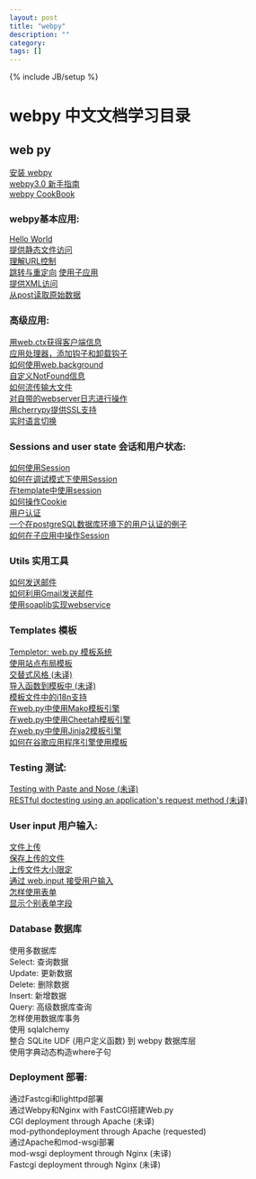 ```yaml
---
layout: post
title: "webpy"
description: ""
category: 
tags: []
---
```

{% include JB/setup %}

webpy 中文文档学习目录
====================
web py
-------
 [安装 webpy]()  
 [webpy3.0 新手指南]()  
 [webpy CookBook]()  
### webpy基本应用:
 [Hello World]()  
 [提供静态文件访问]()  
 [理解URL控制]()  
 [跳转与重定向]() 
 [使用子应用]()  
 [提供XML访问]()  
 [从post读取原始数据]()  
### 高级应用:
[用web.ctx获得客户端信息]()  
[应用处理器，添加钩子和卸载钩子]()  
[如何使用web.background]()  
[自定义NotFound信息]()  
[如何流传输大文件]()  
[对自带的webserver日志进行操作]()  
[用cherrypy提供SSL支持]()  
[实时语言切换]()  
### Sessions and user state 会话和用户状态:
[如何使用Session]()  
[如何在调试模式下使用Session]()  
[在template中使用session]()  
[如何操作Cookie]()  
[用户认证]()  
[一个在postgreSQL数据库环境下的用户认证的例子]()  
[如何在子应用中操作Session]()  
### Utils 实用工具
[如何发送邮件]()  
[如何利用Gmail发送邮件]()  
[使用soaplib实现webservice]()  
### Templates 模板
[Templetor: web.py 模板系统]()  
[使用站点布局模板]()  
[交替式风格 (未译)]()  
[导入函数到模板中 (未译)]()  
[模板文件中的i18n支持]()  
[在web.py中使用Mako模板引擎]()  
[在web.py中使用Cheetah模板引擎]()  
[在web.py中使用Jinja2模板引擎]()  
[如何在谷歌应用程序引擎使用模板]()  
### Testing 测试:
[Testing with Paste and Nose (未译)]()  
[RESTful doctesting using an application's request method (未译)]()  
### User input 用户输入:
[文件上传]()  
[保存上传的文件]()  
[上传文件大小限定]()  
[通过 web.input 接受用户输入]()  
[怎样使用表单]()  
[显示个别表单字段]()  
### Database 数据库
使用多数据库   
Select: 查询数据  
Update: 更新数据  
Delete: 删除数据  
Insert: 新增数据  
Query: 高级数据库查询  
怎样使用数据库事务  
使用 sqlalchemy  
整合 SQLite UDF (用户定义函数) 到 webpy 数据库层  
使用字典动态构造where子句   
### Deployment 部署:
通过Fastcgi和lighttpd部署    
通过Webpy和Nginx with FastCGI搭建Web.py  
CGI deployment through Apache (未译)  
mod-pythondeployment through Apache (requested)  
通过Apache和mod-wsgi部署  
mod-wsgi deployment through Nginx (未译)  
Fastcgi deployment through Nginx (未译)  
